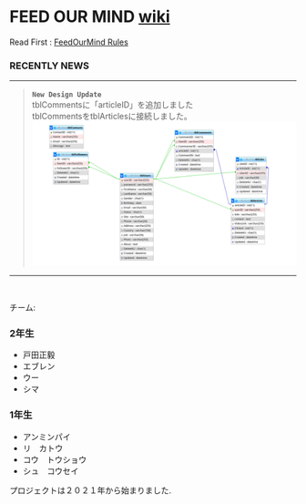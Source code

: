 # FEED OUR MIND [wiki](https://github.com/eburen/FEEDOURMIND_EDIT/wiki)
<!-- Website link : [Here ](https://www.feedourmind.com/) --> 

Read First : [FeedOurMind Rules](https://github.com/eburen/FEEDOURMIND_EDIT/wiki/TEAM-WORK-RULE/)

### RECENTLY NEWS
***
  > **`New Design Update`**   
  > tblCommentsに「articleID」を追加しました   
  > tblCommentsをtblArticlesに接続しました。   
  > ![asd](https://raw.githubusercontent.com/eburen/FEEDOURMIND_EDIT/common/db/design.png)   

***
<br>   

チーム: 
 ### 2年生
 - 戸田正毅
 - エブレン
 - ウー
 - シマ
 ### 1年生
 - アンミンパイ
 - リ　カトウ
 - コウ　トウショウ
 - シュ　コウセイ

プロジェクトは２０２１年から始まりました.
